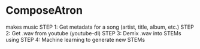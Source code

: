 # ComposeAtron
makes music
STEP 1: Get metadata for a song (artist, title, album, etc.)
STEP 2: Get .wav from youtube (youtube-dl)
STEP 3: Demix .wav into STEMs using 
STEP 4: Machine learning to generate new STEMs

